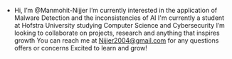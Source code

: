 - Hi, I’m @Manmohit-Nijjer
I’m currently interested in the application of Malware Detection and the inconsistencies of AI
I'm currently a student at Hofstra University studying Computer Science and Cybersecurity 
I’m looking to collaborate on projects, research and anything that inspires growth 
You can reach me at Nijjer2004@gmail.com for any questions offers or concerns 
Excited to learn and grow!

<!---
Manmohit-Nijjer/Manmohit-Nijjer is a ✨ special ✨ repository because its `README.md` (this file) appears on your GitHub profile.
You can click the Preview link to take a look at your changes.
--->
